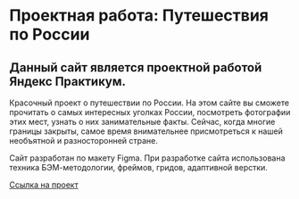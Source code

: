 # Проектная работа: Путешествия по России

## Данный сайт является проектной работой Яндекс Практикум.

Красочный проект о путешествии по России.
На этом сайте вы сможете прочитать о самых интересных уголках России, посмотреть фотографии этих мест, узнать о них занимательные факты.
Сейчас, когда многие границы закрыты, самое время внимательнее присмотреться к нашей необъятной и разносторонней стране.

Сайт разработан по макету Figma. При разработке сайта использована техника БЭМ-методологии, фреймов, гридов, адаптивной верстки.

[Ссылка на проект](https://balaishka.github.io/balai-russian-travel/)
